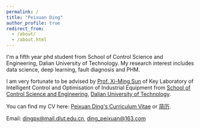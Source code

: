 ```yaml
---
permalink: /
title: "Peixuan Ding"
author_profile: true
redirect_from: 
  - /about/
  - /about.html
---
```


I'm a fifth year phd student from School of Control Science and Engineering, Dalian University of Technology. My research interest includes data science, deep learning, fault diagnosis and PHM.

I am very fortunate to be advised by [Prof. Xi-Ming Sun](http://faculty.dlut.edu.cn/2008011041/zh_CN/index.htm) of Key Laboratory of Intelligent Control and Optimisation of Industrial Equipment from [School of Control Science and Engineering](http://scse.dlut.edu.cn), [Dalian University of Technology](https://www.dlut.edu.cn).

You can find my CV here: [Peixuan Ding's Curriculum Vitae](../assets/CV.pdf) or [简历](../assets/简历.pdf).

Email: dingpx@mail.dlut.edu.cn, ding_peixuan@163.com
